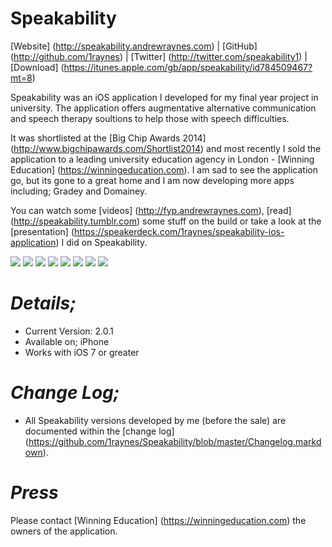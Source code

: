 Speakability
============

[Website] (http://speakability.andrewraynes.com) | [GitHub] (http://github.com/1raynes) | [Twitter] (http://twitter.com/speakability1) | [Download] (https://itunes.apple.com/gb/app/speakability/id784509467?mt=8)

Speakability was an iOS application I developed for my final year project in university. The application offers augmentative alternative communication and speech therapy soultions to help those with speech difficulties.

It was shortlisted at the [Big Chip Awards 2014] (http://www.bigchipawards.com/Shortlist2014) and most recently I sold the application to a leading university education agency in London - [Winning Education] (https://winningeducation.com). I am sad to see the application go, but its gone to a great home and I am now developing more apps including; Gradey and Domainey.

You can watch some [videos] (http://fyp.andrewraynes.com), [read] (http://speakability.tumblr.com) some stuff on the build or take a look at the [presentation] (https://speakerdeck.com/1raynes/speakability-ios-application) I did on Speakability.

![](https://raw.github.com/1raynes/Speakability/master/Changelog_Screenshots/Icon_2.png) ![](https://raw.github.com/1raynes/Speakability/master/Changelog_Screenshots/Type_To_Talk_New.png) ![](https://raw.github.com/1raynes/Speakability/master/Changelog_Screenshots/Word_Talk.png) ![](https://raw.github.com/1raynes/Speakability/master/Changelog_Screenshots/Type_To_Talk_New.png) ![](https://raw.github.com/1raynes/Speakability/master/Changelog_Screenshots/Face_New.PNG) ![](https://raw.github.com/1raynes/Speakability/master/Changelog_Screenshots/Picture_Talk_New.png) ![](https://raw.github.com/1raynes/Speakability/master/Changelog_Screenshots/Pictures_New.PNG) ![](https://raw.github.com/1raynes/Speakability/master/Changelog_Screenshots/Settings_New.png)

***Details;***
====================================
* Current Version: 2.0.1
* Available on; iPhone
* Works with iOS 7 or greater

***Change Log;***
====================================
* All Speakability versions developed by me (before the sale) are documented within the [change log] (https://github.com/1raynes/Speakability/blob/master/Changelog.markdown).

***Press***
====================================
Please contact [Winning Education] (https://winningeducation.com) the owners of the application.
